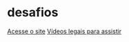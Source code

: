 # desafios
 
<a href="https://systemnegro.github.io/desafios/desafio05/social"> Acesse o site</a>
<a href="https://systemnegro.github.io/projeto-cordel/">
<a href="https://systemnegro.github.io/desafios/desafio09/videos"> Vídeos legais para assistir </a>
